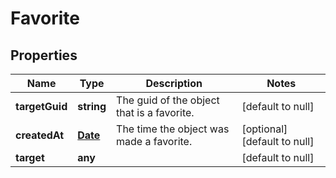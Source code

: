 # Favorite

## Properties
Name | Type | Description | Notes
------------ | ------------- | ------------- | -------------
**targetGuid** | **string** | The guid of the object that is a favorite. | [default to null]
**createdAt** | [**Date**](Date.md) | The time the object was made a favorite. | [optional] [default to null]
**target** | **any** |  | [default to null]


